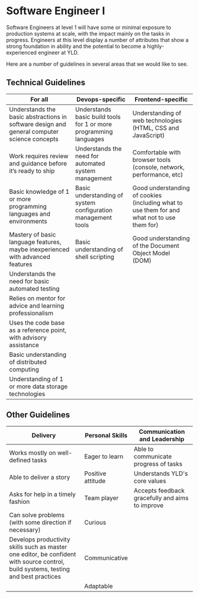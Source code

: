 # Software Engineer I

Software Engineers at level 1 will have some or minimal exposure to production systems
at scale, with the impact mainly on the tasks in progress. Engineers at this level
display a number of attributes that show a strong foundation in ability and the
potential to become a highly-experienced engineer at YLD.

Here are a number of guidelines in several areas that we would like to see.

## Technical Guidelines

| For all | Devops-specific | Frontend-specific |
| ------ | ------ | ------ |
| Understands the basic abstractions in software design and general computer science concepts | Understands basic build tools for 1 or more programming languages | Understanding of web technologies (HTML, CSS and JavaScript) |
| Work requires review and guidance before it’s ready to ship | Understands the need for automated system management | Comfortable with browser tools (console, network, performance, etc) |
| Basic knowledge of 1 or more programming languages and environments | Basic understanding of system configuration management tools | Good understanding of cookies (including what to use them for and what not to use them for) |
| Mastery of basic language features, maybe inexperienced with advanced features | Basic understanding of shell scripting | Good understanding of the Document Object Model (DOM) |
| Understands the need for basic automated testing |  |
| Relies on mentor for advice and learning professionalism |  |
| Uses the code base as a reference point, with advisory assistance |  |
| Basic understanding of distributed computing |  |
| Understanding of 1 or more data storage technologies |  |

## Other Guidelines

| Delivery | Personal Skills | Communication and Leadership |
| ------ | ------ | ------ |
| Works mostly on well-defined tasks | Eager to learn | Able to communicate progress of tasks |
| Able to deliver a story | Positive attitude | Understands YLD's core values |
| Asks for help in a timely fashion | Team player | Accepts feedback gracefully and aims to improve |
| Can solve problems (with some direction if necessary) | Curious |  |
| Develops productivity skills such as master one editor, be confident with source control, build systems, testing and best practices | Communicative |  |
|  | Adaptable |
